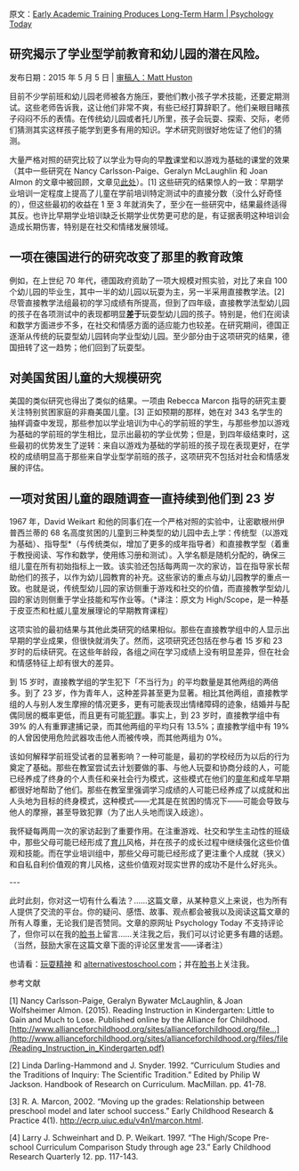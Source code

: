 原文：[Early Academic Training Produces Long-Term Harm | Psychology Today](https://www.psychologytoday.com/us/blog/freedom-learn/201505/early-academic-training-produces-long-term-harm)

## 研究揭示了学业型学前教育和幼儿园的潜在风险。

发布日期：2015 年 5 月 5 日 | [审稿人：Matt Huston](https://www.psychologytoday.com/us/docs/editorial-process)

目前不少学前班和幼儿园老师被各方施压，要他们教小孩子学术技能，还要定期测试。这些老师告诉我，这让他们非常不爽，有些已经打算辞职了。他们亲眼目睹孩子闷闷不乐的表情。在传统幼儿园或者托儿所里，孩子会玩耍、探索、交际，老师们猜测其实这样孩子能学到更多有用的知识。学术研究则很好地佐证了他们的猜测。

大量严格对照的研究比较了以学业为导向的早[教](https://www.psychologytoday.com/us/basics/education)课堂和以游戏为基础的课堂的效果（其中一些研究在 Nancy Carlsson-Paige、Geralyn McLaughlin 和 Joan Almon 的文章中被回顾，文章见[此处](http://www.allianceforchildhood.org/sites/allianceforchildhood.org/files/file/Reading_Instruction_in_Kindergarten.pdf)）。[1] 这些研究的结果惊人的一致：早期学业培训一定程度上提高了儿童在学前培训特定测试中的直接分数（没什么好奇怪的），但这些最初的收益在 1 至 3 年就消失了，至少在一些研究中，结果最终适得其反。也许比早期学业培训缺乏长期学业优势更可悲的是，有证据表明这种培训会造成长期伤害，特别是在社交和情绪发展领域。

## 一项在德国进行的研究改变了那里的教育政策

例如，在上世纪 70 年代，德国政府资助了一项大规模对照实验，对比了来自 100 个幼儿园的毕业生，其中一半的幼儿园以玩耍为主，另一半采用直接教学法。[2] 尽管直接教学法组最初的学习成绩有所提高，但到了四年级，直接教学法型幼儿园的孩子在各项测试中的表现都明显**差于**玩耍型幼儿园的孩子。特别是，他们在阅读和数学方面进步不多，在社交和情感方面的适应能力也较差。在研究期间，德国正逐渐从传统的玩耍型幼儿园转向学业型幼儿园。至少部分由于这项研究的结果，德国扭转了这一趋势；他们回到了玩耍型。

## 对美国贫困儿童的大规模研究

美国的类似研究也得出了类似的结果。一项由 Rebecca Marcon 指导的研究主要关注特别贫困家庭的非裔美国儿童。[3] 正如预期的那样，她在对 343 名学生的抽样调查中发现，那些参加以学业培训为中心的学前班的学生，与那些参加以游戏为基础的学前班的学生相比，显示出最初的学业优势；但是，到四年级结束时，这些最初的优势发生了逆转：来自以游戏为基础的学前班的孩子现在表现更好，在学校的成绩明显高于那些来自学业型学前班的孩子，这项研究不包括对社会和情感发展的评估。

## 一项对贫困儿童的跟随调查一直持续到他们到 23 岁

1967 年，David Weikart 和他的同事们在一个严格对照的实验中，让密歇根州伊普西兰蒂的 68 名高度贫困的儿童到三种类型的幼儿园中去上学：传统型（以游戏为基础）、指导型\*（与传统类似，增加了更多的成年指导者）和直接教学型（着重于教授阅读、写作和数学，使用练习册和测试）。入学名额是随机分配的，确保三组儿童在所有初始指标上一致。该实验还包括每两周一次的家访，旨在指导家长帮助他们的孩子，以作为幼儿园教育的补充。这些家访的重点与幼儿园教学的重点一致。也就是说，传统型幼儿园的家访侧重于游戏和社交的价值，而直接教学型幼儿园的家访则侧重于学业技能和写作业等。（\*译注：原文为 High/Scope，是一种基于皮亚杰和杜威儿童发展理论的早期教育课程）

这项实验的最初结果与其他此类研究的结果相似。那些在直接教学组中的人显示出早期的学业成果，但很快就消失了。然而，这项研究还包括在参与者 15 岁和 23 岁时的后续研究。在这些年龄段，各组之间在学习成绩上没有明显差异，但在社会和情感特征上却有很大的差异。

到 15 岁时，直接教学组的学生犯下「不当行为」的平均数量是其他两组的两倍多。到了 23 岁，作为青年人，这种差异甚至更为显著。相比其他两组，直接教学组的人与别人发生摩擦的情况更多，更有可能表现出情绪障碍的迹象，结婚并与配偶同居的概率更低，而且更有可能[犯罪](https://www.psychologytoday.com/us/basics/law-and-crime)。事实上，到 23 岁时，直接教学组中有 39% 的人有重罪逮捕记录，而其他两组的平均只有 13.5%；直接教学组中有 19% 的人曾因使用危险武器攻击他人而被传唤，而其他两组为 0%。

该如何解释学前班受试者的显著影响？一种可能是，最初的学校经历为以后的行为奠定了基础。那些在教室尝试去计划要做的事、与他人玩耍和协商分歧的人，可能已经养成了终身的个人责任和亲社会行为模式，这些模式在他们的[童年](https://www.psychologytoday.com/us/basics/child-development)和成年早期都很好地帮助了他们。那些在教室里强调学习成绩的人可能已经养成了以成就和出人头地为目标的终身模式，这种模式——尤其是在贫困的情况下——可能会导致与他人的摩擦，甚至导致犯罪（为了出人头地而误入歧途）。

我怀疑每两周一次的家访起到了重要作用。在注重游戏、社交和学生主动性的班级中，那些父母可能已经形成了[育儿](https://www.psychologytoday.com/us/basics/parenting)风格，并在孩子的成长过程中继续强化这些价值观和技能。而在学业培训组中，那些父母可能已经形成了更注重个人成就（狭义）和自私自利价值观的育儿风格，这些价值观对现实世界的成功不是什么好兆头。

\---

此时此刻，你对这一切有什么看法？……这篇文章，从某种意义上来说，也为所有人提供了交流的平台。你的疑问、感悟、故事、观点都会被我以及阅读这篇文章的所有人尊重，无论我们是否赞同。文章的原网址 Psychology Today 不支持评论了，但你可以在我的[脸书](https://www.facebook.com/peter.gray.3572)上留言……关注我之后，我们可以讨论更多有趣的话题。（当然，鼓励大家在这篇文章下面的评论区里发言——译者注）

也请看：[玩耍精神](http://www.amazon.com/Free-Learn-Unleashing-Instinct-Self-Reliant/dp/0465084990/ref=sr_1_1?s=books&ie=UTF8&qid=1440592828&sr=1-1&keywords=peter+gray+free+to+learn) 和 [alternativestoschool.com](http://alternativestoschool.com/)；并在[脸书](https://www.facebook.com/peter.gray.3572)上关注我。

参考文献

[1] Nancy Carlsson-Paige, Geralyn Bywater McLaughlin, & Joan Wolfsheimer Almon. (2015). Reading Instruction in Kindergarten: Little to Gain and Much to Lose. Published online by the Alliance for Childhood. [http://www.allianceforchildhood.org/sites/allianceforchildhood.org/file…](http://www.allianceforchildhood.org/sites/allianceforchildhood.org/files/file/Reading_Instruction_in_Kindergarten.pdf)

[2] Linda Darling-Hammond and J. Snyder. 1992. “Curriculum Studies and the Traditions of Inquiry: The Scientific Tradition.” Edited by Philip W Jackson. Handbook of Research on Curriculum. MacMillan. pp. 41-78.

[3] R. A. Marcon, 2002. “Moving up the grades: Relationship between preschool model and later school success.” Early Childhood Research & Practice 4(1). http://ecrp.uiuc.edu/v4n1/marcon.html.

[4] Larry J. Schweinhart and D. P. Weikart. 1997. “The High/Scope Pre- school Curriculum Comparison Study through age 23.” Early Childhood Research Quarterly 12. pp. 117-143.
